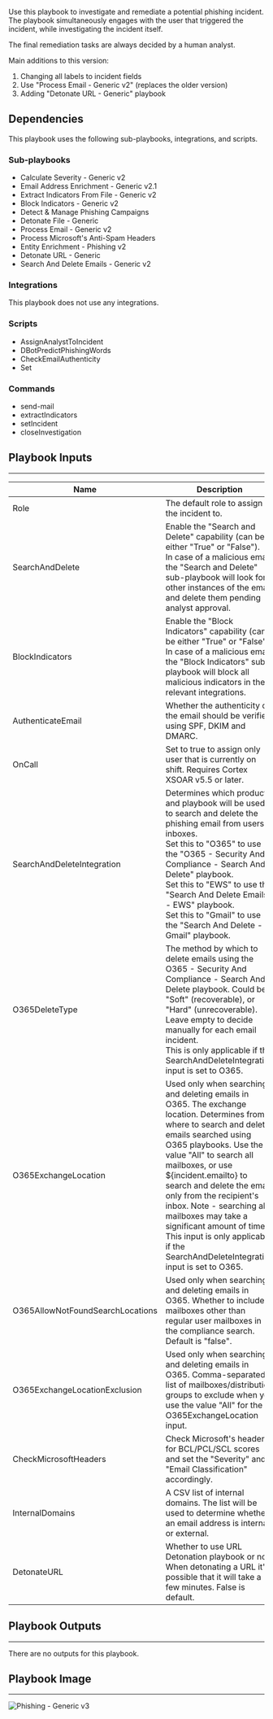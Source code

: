 Use this playbook to investigate and remediate a potential phishing incident. The playbook simultaneously engages with the user that triggered the incident, while investigating the incident itself.

The final remediation tasks are always decided by a human analyst.

Main additions to this version:
1) Changing all labels to incident fields
2) Use "Process Email - Generic v2" (replaces the older version)
3) Adding "Detonate URL - Generic" playbook

## Dependencies
This playbook uses the following sub-playbooks, integrations, and scripts.

### Sub-playbooks
* Calculate Severity - Generic v2
* Email Address Enrichment - Generic v2.1
* Extract Indicators From File - Generic v2
* Block Indicators - Generic v2
* Detect & Manage Phishing Campaigns
* Detonate File - Generic
* Process Email - Generic v2
* Process Microsoft's Anti-Spam Headers
* Entity Enrichment - Phishing v2
* Detonate URL - Generic
* Search And Delete Emails - Generic v2

### Integrations
This playbook does not use any integrations.

### Scripts
* AssignAnalystToIncident
* DBotPredictPhishingWords
* CheckEmailAuthenticity
* Set

### Commands
* send-mail
* extractIndicators
* setIncident
* closeInvestigation

## Playbook Inputs
---

| **Name** | **Description** | **Default Value** | **Required** |
| --- | --- | --- | --- |
| Role | The default role to assign the incident to. | Administrator | Required |
| SearchAndDelete | Enable the "Search and Delete" capability \(can be either "True" or "False"\).<br/>In case of a malicious email, the "Search and Delete" sub-playbook will look for other instances of the email and delete them pending analyst approval. | False | Optional |
| BlockIndicators | Enable the "Block Indicators" capability \(can be either "True" or "False"\).<br/>In case of a malicious email, the "Block Indicators" sub-playbook will block all malicious indicators in the relevant integrations. | False | Optional |
| AuthenticateEmail | Whether the authenticity of the email should be verified, using SPF, DKIM and DMARC. | False | Optional |
| OnCall | Set to true to assign only user that is currently on shift. Requires Cortex XSOAR v5.5 or later. | false | Optional |
| SearchAndDeleteIntegration | Determines which product and playbook will be used to search and delete the phishing email from users' inboxes.<br/>Set this to "O365" to use the "O365 - Security And Compliance - Search And Delete" playbook.<br/>Set this to "EWS" to use the "Search And Delete Emails - EWS" playbook.<br/>Set this to "Gmail" to use the "Search And Delete - Gmail" playbook. | EWS | Optional |
| O365DeleteType | The method by which to delete emails using the O365 - Security And Compliance - Search And Delete playbook. Could be "Soft" \(recoverable\), or "Hard" \(unrecoverable\). Leave empty to decide manually for each email incident.<br/>This is only applicable if the SearchAndDeleteIntegration input is set to O365. | Soft | Optional |
| O365ExchangeLocation | Used only when searching and deleting emails in O365. The exchange location. Determines from where to search and delete emails searched using O365 playbooks. Use the value "All" to search all mailboxes, or use $\{incident.emailto\} to search and delete the email only from the recipient's inbox. Note - searching all mailboxes may take a significant amount of time. This input is only applicable if the SearchAndDeleteIntegration input is set to O365. | incident.emailto | Optional |
| O365AllowNotFoundSearchLocations | Used only when searching and deleting emails in O365. Whether to include mailboxes other than regular user mailboxes in the compliance search. Default is "false". | false | Optional |
| O365ExchangeLocationExclusion | Used only when searching and deleting emails in O365. Comma-separated list of mailboxes/distribution groups to exclude when you use the value "All" for the O365ExchangeLocation input. |  | Optional |
| CheckMicrosoftHeaders | Check Microsoft's headers for BCL/PCL/SCL scores and set the "Severity" and "Email Classification" accordingly. | True | Optional |
| InternalDomains | A CSV list of internal domains. The list will be used to determine whether an email address is internal or external. |  | Optional |
| DetonateURL | Whether to use URL Detonation playbook or not. When detonating a URL it's possible that it will take a few minutes. False is default. | True | Optional |

## Playbook Outputs
---
There are no outputs for this playbook.

## Playbook Image
---
![Phishing - Generic v3](../doc_files/Phishing_-_Generic_v3.png)